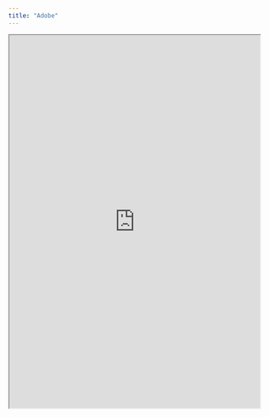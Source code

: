 ```yaml
---
title: "Adobe"
---
```



<iframe height="750" width="100%" src="https://ewelton.github.io/ktest/wiki.html#Adobe"></iframe>
